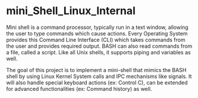 # mini_Shell_Linux_Internal

Mini shell is a command processor, typically run in a text window, allowing the user to type commands which cause actions. Every Operating System provides this Command Line Interface (CLI) which takes commands from the user and provides required output. BASH can also read commands from a file, called a script. Like all Unix shells, it supports piping and variables as well. 

 

The goal of this project is to implement a mini-shell that mimics the BASH shell by using Linux Kernel System calls and IPC mechanisms like signals. It will also handle special keyboard actions (ex: Control C), can be extended for advanced functionalities (ex: Command history) as well.
